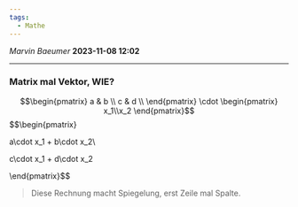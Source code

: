 ```yaml
---
tags:
  - Mathe
---
```

*Marvin Baeumer* **2023-11-08 12:02**

---
### Matrix mal Vektor, WIE?
$$\begin{pmatrix} a & b \\ c & d \\ \end{pmatrix} \cdot \begin{pmatrix} x_1\\x_2 \end{pmatrix}$$
$$\begin{pmatrix}

a\cdot x_1 + b\cdot x_2\\

c\cdot x_1 + d\cdot x_2

\end{pmatrix}$$
> Diese Rechnung macht Spiegelung, erst Zeile mal Spalte.